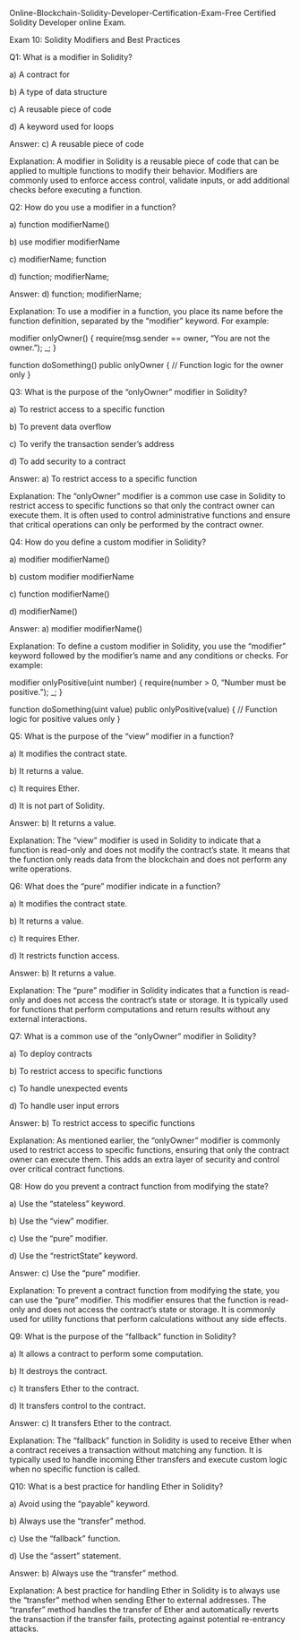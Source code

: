 Online-Blockchain-Solidity-Developer-Certification-Exam-Free
Certified Solidity Developer online Exam.

Exam 10: Solidity Modifiers and Best Practices


Q1: What is a modifier in Solidity?

a) A contract for

b) A type of data structure

c) A reusable piece of code

d) A keyword used for loops


Answer: c) A reusable piece of code

Explanation: A modifier in Solidity is a reusable piece of code that can be applied to multiple functions to modify their behavior. Modifiers are commonly used to enforce access control, validate inputs, or add additional checks before executing a function.


Q2: How do you use a modifier in a function?

a) function modifierName()

b) use modifier modifierName

c) modifierName; function

d) function; modifierName;


Answer: d) function; modifierName;

Explanation: To use a modifier in a function, you place its name before the function definition, separated by the “modifier” keyword. For example:

modifier onlyOwner() {
require(msg.sender == owner, “You are not the owner.”);
_;
}

function doSomething() public onlyOwner {
// Function logic for the owner only
}

Q3: What is the purpose of the “onlyOwner” modifier in Solidity?

a) To restrict access to a specific function

b) To prevent data overflow

c) To verify the transaction sender’s address

d) To add security to a contract


Answer: a) To restrict access to a specific function

Explanation: The “onlyOwner” modifier is a common use case in Solidity to restrict access to specific functions so that only the contract owner can execute them. It is often used to control administrative functions and ensure that critical operations can only be performed by the contract owner.


Q4: How do you define a custom modifier in Solidity?

a) modifier modifierName()

b) custom modifier modifierName

c) function modifierName()

d) modifierName()


Answer: a) modifier modifierName()

Explanation: To define a custom modifier in Solidity, you use the “modifier” keyword followed by the modifier’s name and any conditions or checks. For example:

modifier onlyPositive(uint number) {
require(number > 0, “Number must be positive.”);
_;
}

function doSomething(uint value) public onlyPositive(value) {
// Function logic for positive values only
}

Q5: What is the purpose of the “view” modifier in a function?

a) It modifies the contract state.

b) It returns a value.

c) It requires Ether.

d) It is not part of Solidity.


Answer: b) It returns a value.

Explanation: The “view” modifier is used in Solidity to indicate that a function is read-only and does not modify the contract’s state. It means that the function only reads data from the blockchain and does not perform any write operations.


Q6: What does the “pure” modifier indicate in a function?

a) It modifies the contract state.

b) It returns a value.

c) It requires Ether.

d) It restricts function access.


Answer: b) It returns a value.

Explanation: The “pure” modifier in Solidity indicates that a function is read-only and does not access the contract’s state or storage. It is typically used for functions that perform computations and return results without any external interactions.


Q7: What is a common use of the “onlyOwner” modifier in Solidity?

a) To deploy contracts

b) To restrict access to specific functions

c) To handle unexpected events

d) To handle user input errors


Answer: b) To restrict access to specific functions

Explanation: As mentioned earlier, the “onlyOwner” modifier is commonly used to restrict access to specific functions, ensuring that only the contract owner can execute them. This adds an extra layer of security and control over critical contract functions.


Q8: How do you prevent a contract function from modifying the state?

a) Use the “stateless” keyword.

b) Use the “view” modifier.

c) Use the “pure” modifier.

d) Use the “restrictState” keyword.


Answer: c) Use the “pure” modifier.

Explanation: To prevent a contract function from modifying the state, you can use the “pure” modifier. This modifier ensures that the function is read-only and does not access the contract’s state or storage. It is commonly used for utility functions that perform calculations without any side effects.


Q9: What is the purpose of the “fallback” function in Solidity?

a) It allows a contract to perform some computation.

b) It destroys the contract.

c) It transfers Ether to the contract.

d) It transfers control to the contract.


Answer: c) It transfers Ether to the contract.

Explanation: The “fallback” function in Solidity is used to receive Ether when a contract receives a transaction without matching any function. It is typically used to handle incoming Ether transfers and execute custom logic when no specific function is called.


Q10: What is a best practice for handling Ether in Solidity?

a) Avoid using the “payable” keyword.

b) Always use the “transfer” method.

c) Use the “fallback” function.

d) Use the “assert” statement.


Answer: b) Always use the “transfer” method.

Explanation: A best practice for handling Ether in Solidity is to always use the “transfer” method when sending Ether to external addresses. The “transfer” method handles the transfer of Ether and automatically reverts the transaction if the transfer fails, protecting against potential re-entrancy attacks.
